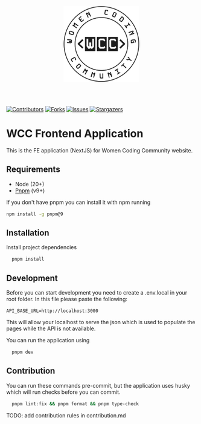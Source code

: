 <div style="display: flex; justify-content:center; padding-bottom: 50px">
  <img src="public/logo_white.png" alt="WCC Logo White" width="200" height="200">
</div>

[![Contributors][contributors-shield]][contributors-url]
[![Forks][forks-shield]][forks-url]
[![Issues][issues-shield]][issues-url]
[![Stargazers][stars-shield]][stars-url]

[contributors-shield]: https://img.shields.io/github/contributors/women-coding-community/wcc-frontend.svg
[contributors-url]: https://github.com/women-coding-community/wcc-frontend/pulse/contributors
[forks-shield]: https://img.shields.io/github/forks/women-coding-community/wcc-frontend.svg
[forks-url]: https://github.com/women-coding-community/wcc-frontend/network/members
[issues-shield]: https://img.shields.io/github/issues/women-coding-community/wcc-frontend.svg
[issues-url]: https://github.com/women-coding-community/wcc-frontend/issues
[stars-shield]: https://img.shields.io/github/stars/women-coding-community/wcc-frontend.svg
[stars-url]: https://github.com/women-coding-community/wcc-frontend/stargazers

# WCC Frontend Application

This is the FE application (NextJS) for Women Coding Community website.

## Requirements

- Node (20+)
- [Pnpm](https://pnpm.io/) (v9+)

If you don't have pnpm you can install it with npm running

```bash
npm install -g pnpm@9
```

## Installation

Install project dependencies

```bash
  pnpm install
```

## Development

Before you can start development you need to create a .env.local in your root folder.
In this file please paste the following:

```
API_BASE_URL=http://localhost:3000
```

This will allow your localhost to serve the json which is used to populate the pages while the
API is not available.


You can run the application using

```bash
  pnpm dev
```

## Contribution

You can run these commands pre-commit, but the application uses husky which will run
checks before you can commit.

```bash
  pnpm lint:fix && pnpm format && pnpm type-check
```

TODO: add contribution rules in contribution.md
